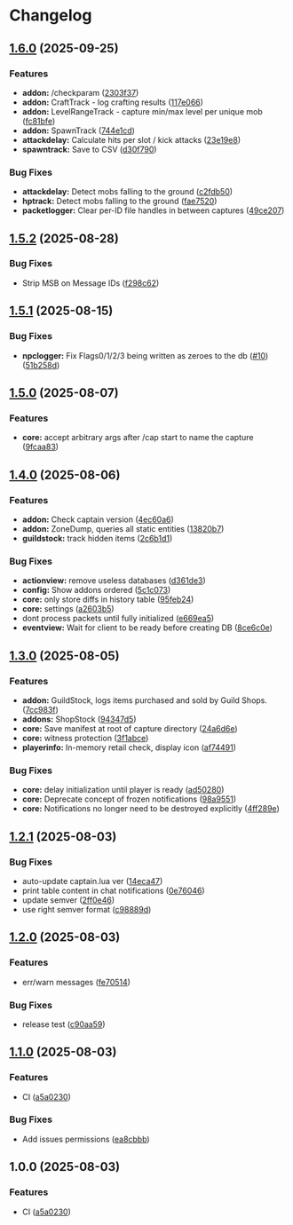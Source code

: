 # Changelog

## [1.6.0](https://github.com/sruon/captain/compare/v1.5.2...v1.6.0) (2025-09-25)


### Features

* **addon:** /checkparam ([2303f37](https://github.com/sruon/captain/commit/2303f374ddd8a7cb59fa5b53980920ee7c1431b6))
* **addon:** CraftTrack - log crafting results ([117e066](https://github.com/sruon/captain/commit/117e066ac0cb2acc3f35e4fac5f8a0a0d16dd328))
* **addon:** LevelRangeTrack - capture min/max level per unique mob ([fc81bfe](https://github.com/sruon/captain/commit/fc81bfeb9cdf03165eabb7b491f2624451664b92))
* **addon:** SpawnTrack ([744e1cd](https://github.com/sruon/captain/commit/744e1cd2d93eb507190b88bfd35629a90ab8b674))
* **attackdelay:** Calculate hits per slot / kick attacks ([23e19e8](https://github.com/sruon/captain/commit/23e19e829737e5c462ad8805c7737e21feb7901f))
* **spawntrack:** Save to CSV ([d30f790](https://github.com/sruon/captain/commit/d30f790e75350e0def293ff8f484fc99a20ddb5d))


### Bug Fixes

* **attackdelay:** Detect mobs falling to the ground ([c2fdb50](https://github.com/sruon/captain/commit/c2fdb50b030fedffa04445df463f44832b224824))
* **hptrack:** Detect mobs falling to the ground ([fae7520](https://github.com/sruon/captain/commit/fae752096040a7a66a412d9277f9754ee0632c68))
* **packetlogger:** Clear per-ID file handles in between captures ([49ce207](https://github.com/sruon/captain/commit/49ce2073b0524f92a0e674484afadd050aaf75eb))

## [1.5.2](https://github.com/sruon/captain/compare/v1.5.1...v1.5.2) (2025-08-28)


### Bug Fixes

* Strip MSB on Message IDs ([f298c62](https://github.com/sruon/captain/commit/f298c62e0a5bf67627130b1db1e0155b00ae4d0b))

## [1.5.1](https://github.com/sruon/captain/compare/v1.5.0...v1.5.1) (2025-08-15)


### Bug Fixes

* **npclogger:** Fix Flags0/1/2/3 being written as zeroes to the db ([#10](https://github.com/sruon/captain/issues/10)) ([51b258d](https://github.com/sruon/captain/commit/51b258d1a4d9437f3461761cc7971f281ecb2f92))

## [1.5.0](https://github.com/sruon/captain/compare/v1.4.0...v1.5.0) (2025-08-07)


### Features

* **core:** accept arbitrary args after /cap start to name the capture ([9fcaa83](https://github.com/sruon/captain/commit/9fcaa83223d2773e882bcb8764a96ae270ca5fa7))

## [1.4.0](https://github.com/sruon/captain/compare/v1.3.0...v1.4.0) (2025-08-06)


### Features

* **addon:** Check captain version ([4ec60a6](https://github.com/sruon/captain/commit/4ec60a6c47a99a998ba7dde74638f21a1e8bcedd))
* **addon:** ZoneDump, queries all static entities ([13820b7](https://github.com/sruon/captain/commit/13820b7af77a2c3200f0e80858e8a5ce8199755d))
* **guildstock:** track hidden items ([2c6b1d1](https://github.com/sruon/captain/commit/2c6b1d1886cb3e89d23afafc2e54d4c33dcee260))


### Bug Fixes

* **actionview:** remove useless databases ([d361de3](https://github.com/sruon/captain/commit/d361de3006320921d3f8b72bf27bf171e0dd878d))
* **config:** Show addons ordered ([5c1c073](https://github.com/sruon/captain/commit/5c1c073defb9224d01aa4ad7b035ba7289ada8c0))
* **core:** only store diffs in history table ([95feb24](https://github.com/sruon/captain/commit/95feb24a494c95f0df19922a7e65a37e4da94271))
* **core:** settings ([a2603b5](https://github.com/sruon/captain/commit/a2603b539bf285983b6f107dd500b105521c426f))
* dont process packets until fully initialized ([e669ea5](https://github.com/sruon/captain/commit/e669ea5dd1c628d00d6409f1ff77364855ae10d6))
* **eventview:** Wait for client to be ready before creating DB ([8ce6c0e](https://github.com/sruon/captain/commit/8ce6c0e6215f7a4c223207d11a96e444557f5f20))

## [1.3.0](https://github.com/sruon/captain/compare/v1.2.1...v1.3.0) (2025-08-05)


### Features

* **addon:** GuildStock, logs items purchased and sold by Guild Shops. ([7cc983f](https://github.com/sruon/captain/commit/7cc983f29122db55c9245f0ab2ee4e6826feef43))
* **addons:** ShopStock ([94347d5](https://github.com/sruon/captain/commit/94347d5a2d8234a46c5456e54bcb9e3fdeaa2734))
* **core:** Save manifest at root of capture directory ([24a6d6e](https://github.com/sruon/captain/commit/24a6d6e266a721c399893247a75000f2cad99a52))
* **core:** witness protection ([3f1abce](https://github.com/sruon/captain/commit/3f1abceb6d62f08df523dd289b83a9db7ddd1edf))
* **playerinfo:** In-memory retail check, display icon ([af74491](https://github.com/sruon/captain/commit/af74491ff4e4f2a092cf4301bc1b823d52b0a109))


### Bug Fixes

* **core:** delay initialization until player is ready ([ad50280](https://github.com/sruon/captain/commit/ad5028038cfee1402867224282b121760ce7f5ce))
* **core:** Deprecate concept of frozen notifications ([98a9551](https://github.com/sruon/captain/commit/98a9551e0fcdf83cfa1b4e6ffbd10a1a7af36ee4))
* **core:** Notifications no longer need to be destroyed explicitly ([4ff289e](https://github.com/sruon/captain/commit/4ff289e74639e4aea4c22bce7b473c33aac53467))

## [1.2.1](https://github.com/sruon/captain/compare/v1.2.0...v1.2.1) (2025-08-03)


### Bug Fixes

* auto-update captain.lua ver ([14eca47](https://github.com/sruon/captain/commit/14eca47e55d44de5146d5d169a10c13572300efe))
* print table content in chat notifications ([0e76046](https://github.com/sruon/captain/commit/0e76046dab04216176777fb8b6ff57dc27a18426))
* update semver ([2ff0e46](https://github.com/sruon/captain/commit/2ff0e466ab29529354a28d842223f715dc1ae4be))
* use right semver format ([c98889d](https://github.com/sruon/captain/commit/c98889d59adde5d2d7f03eaf0e0cc789d94b4aa6))

## [1.2.0](https://github.com/sruon/captain/compare/v1.1.0...v1.2.0) (2025-08-03)


### Features

* err/warn messages ([fe70514](https://github.com/sruon/captain/commit/fe70514806710def2779945fc37fb4d5217e83a3))


### Bug Fixes

* release test ([c90aa59](https://github.com/sruon/captain/commit/c90aa59376b8c593a2fb5aaeb13e82c3f19d0f2a))

## [1.1.0](https://github.com/sruon/captain/compare/v1.0.0...v1.1.0) (2025-08-03)


### Features

* CI ([a5a0230](https://github.com/sruon/captain/commit/a5a0230978eed2a05e9ead886ecf0f0262ebabd7))


### Bug Fixes

* Add issues permissions ([ea8cbbb](https://github.com/sruon/captain/commit/ea8cbbb8a05493c663f4ee94ac23af2e083d2098))

## 1.0.0 (2025-08-03)


### Features

* CI ([a5a0230](https://github.com/sruon/captain/commit/a5a0230978eed2a05e9ead886ecf0f0262ebabd7))
